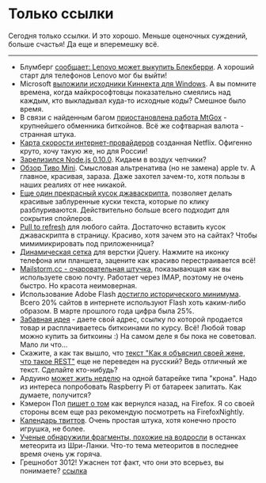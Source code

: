 # Только ссылки

Сегодня только ссылки. И это хорошо. Меньше оценочных суждений, больше счастья!
Да еще и вперемешку всё.

-----

* Блумберг [сообщает: Lenovo может выкупить Блекберри](http://www.bloomberg.com/news/2013-03-11/blackberry-shares-jump-after-lenovo-ceo-mentions-possible-deal.html). А хороший старт для телефонов Lenovo мог бы выйти!
* Microsoft [выложили исходники Киннекта для Windows](http://venturebeat.com/2013/03/11/microsoft-open-sources-kinect-code/). А вы помните времена, когда майкрософтовцы показательно смеялись над каждым, кто выкладывал куда-то исходные коды? Смешное было время.
* В связи с найденным багом [приостановлена работа MtGox](https://mtgox.zendesk.com/entries/21477395-Bitcoin-blockchain-issue-bitcoin-deposits-temporarily-suspended) - крупнейшего обменника биткойнов. Всё же софтварная валюта - странная штука.
* [Карта скорости интернет-провайдеров](http://ispspeedindex.netflix.com/) созданная Netflix. Офигенно круто, хочу такую же, но для России!
* [Зарелизился Node.js 0.10.0](http://blog.nodejs.org/2013/03/11/node-v0-10-0-stable/). Кидаем в воздух чепчики?
* [Обзор Тиво Mini](http://www.engadget.com/2013/03/11/tivo-mini-review/). Смысловая альтренатива (но не замена) apple tv. А главное, красивая, зараза. Даже захотел зачем-то, хотя пользы в наших реалиях от нее никакой.
* [Еще один прекрасный кусок джаваскрипта](http://joshbuddy.github.com/spoiler-alert/), позволяет делать красивые заблуренные куски текста, которые по клику разблуриваются. Действительно больше всего подходит для сокрытия спойлеров.
* [Pull to refresh](http://usehook.com/) для любого сайта. Достаточно вставить кусок джаваскрипта в страницу. Красиво, хотя зачем это на сайтах? Чтобы мимимикрировать под приложенница?
* [Динамическая сетка](http://suprb.com/apps/nested/) для верстки jQuery. Нажмите на иконку телефона или планшета, зацените как красиво перестраивается всё!
* [Mailstorm.cc - очаровательная штучка](https://mailstrom.co/), показывающая как вы используете свою почту. Работает через IMAP, поэтому не очень быстро. Но красота неимоверная.
* Использование Adobe Flash [достигло исторического минимума](http://w3techs.com/technologies/details/cp-flash/all/all). Всего 20% сайтов в интернете используют Flash хоть каким-либо образом. В марте прошлого года цифра была 25%.
* [Забавная идея](https://www.bitspend.net/) - даете свой адрес, ссылку по которой продается товар и расплачиваетесь биткоинами по курсу. Всё! Любой товар можно купить за биткоины :) На самом деле я бы пока не советовал. Мало ли что...
* Скажите, а как так вышло, что [текст "Как я объяснил своей жене, что такое REST"](http://tomayko.com/writings/rest-to-my-wife) еще не переведен на русский? Ведь отличный же текст. Сделайте кто-нибудь?
* Ардуино [может жить неделю](http://hwstartup.wordpress.com/2013/03/11/how-to-run-an-arduino-on-a-9v-battery-for-weeks-or-months/) на одной батарейке типа "крона". Надо из интереса попробовать Raspberry Pi от батареек запитать. Как думаете, получится?
* Кэмерон Пол [пишет о том](http://www.campaul.net/blog/2013/03/10/why-im-switching-back-to-firefox/) как вернулся назад, на Firefox. Я со своей стороны всем еще раз рекомендую посмотреть на FirefoxNightly.
* [Календарь твиттов](http://moneta.restlessprogrammer.com/). Очень простая штука, хотя конечно просто игрушка, не более.
* [Ученые обнаружили фрагменты, похожие на водросли](http://www.technologyreview.com/view/512381/astrobiologists-find-ancient-fossils-in-fireball-fragments/) в останках метеорита из Шри-Ланки. Что-то тема метеоритов в последнее время очень уж горяча. 
* Грешнобот 3012! Ужаснен тот факт, что они это всерьез, вы понимаете?  [ссылка](http://www.sinfulrobot.com/)
